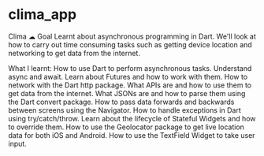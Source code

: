 # clima_app

Clima ☁
Goal
Learnt about asynchronous programming in Dart. We'll look at how to carry out time consuming tasks such as getting device location and networking to get data from the internet.

What I learnt:
How to use Dart to perform asynchronous tasks.
Understand async and await.
Learn about Futures and how to work with them.
How to network with the Dart http package.
What APIs are and how to use them to get data from the internet.
What JSONs are and how to parse them using the Dart convert package.
How to pass data forwards and backwards between screens using the Navigator.
How to handle exceptions in Dart using try/catch/throw.
Learn about the lifecycle of Stateful Widgets and how to override them.
How to use the Geolocator package to get live location data for both iOS and Android.
How to use the TextField Widget to take user input.
